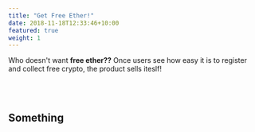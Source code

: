 ```yaml
---
title: "Get Free Ether!"
date: 2018-11-18T12:33:46+10:00
featured: true
weight: 1
---
```


Who doesn't want **free ether??** Once users see how easy it is to register and collect free crypto, the product sells iteslf!
&nbsp;&nbsp;&nbsp;&nbsp;&nbsp;&nbsp;&nbsp;&nbsp;&nbsp;&nbsp;

<br/>
<br/>

## Something